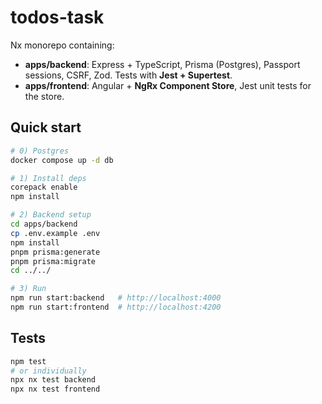 # todos-task

Nx monorepo containing:
- **apps/backend**: Express + TypeScript, Prisma (Postgres), Passport sessions, CSRF, Zod. Tests with **Jest + Supertest**.
- **apps/frontend**: Angular + **NgRx Component Store**, Jest unit tests for the store.

## Quick start

```bash
# 0) Postgres
docker compose up -d db

# 1) Install deps
corepack enable
npm install

# 2) Backend setup
cd apps/backend
cp .env.example .env
npm install
pnpm prisma:generate
pnpm prisma:migrate
cd ../../

# 3) Run
npm run start:backend   # http://localhost:4000
npm run start:frontend  # http://localhost:4200
```

## Tests
```bash
npm test
# or individually
npx nx test backend
npx nx test frontend
```
